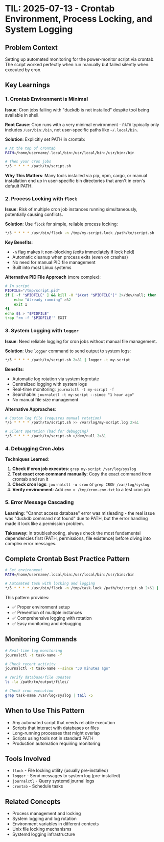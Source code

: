 # TIL: 2025-07-13 - Crontab Environment, Process Locking, and System Logging

## Problem Context
Setting up automated monitoring for the power-monitor script via crontab. The script worked perfectly when run manually but failed silently when executed by cron.

## Key Learnings

### 1. Crontab Environment is Minimal
**Issue**: Cron jobs failing with "duckdb is not installed" despite tool being available in shell.

**Root Cause**: Cron runs with a very minimal environment - `PATH` typically only includes `/usr/bin:/bin`, not user-specific paths like `~/.local/bin`.

**Solution**: Explicitly set PATH in crontab:
```bash
# At the top of crontab
PATH=/home/username/.local/bin:/usr/local/bin:/usr/bin:/bin

# Then your cron jobs
*/5 * * * * /path/to/script.sh
```

**Why This Matters**: Many tools installed via pip, npm, cargo, or manual installation end up in user-specific bin directories that aren't in cron's default PATH.

### 2. Process Locking with `flock`
**Issue**: Risk of multiple cron job instances running simultaneously, potentially causing conflicts.

**Solution**: Use `flock` for simple, reliable process locking:
```bash
*/5 * * * * /usr/bin/flock -n /tmp/my-script.lock /path/to/script.sh
```

**Key Benefits**:
- `-n` flag makes it non-blocking (exits immediately if lock held)
- Automatic cleanup when process exits (even on crashes)
- No need for manual PID file management
- Built into most Linux systems

**Alternative PID File Approach** (more complex):
```bash
# In script
PIDFILE="/tmp/script.pid"
if [ -f "$PIDFILE" ] && kill -0 "$(cat "$PIDFILE")" 2>/dev/null; then
    echo "Already running" >&2
    exit 1
fi
echo $$ > "$PIDFILE"
trap "rm -f '$PIDFILE'" EXIT
```

### 3. System Logging with `logger`
**Issue**: Need reliable logging for cron jobs without manual file management.

**Solution**: Use `logger` command to send output to system logs:
```bash
*/5 * * * * /path/to/script.sh 2>&1 | logger -t my-script
```

**Benefits**:
- Automatic log rotation via system logrotate
- Centralized logging with system logs
- Real-time monitoring: `journalctl -t my-script -f`
- Searchable: `journalctl -t my-script --since "1 hour ago"`
- No manual file size management

**Alternative Approaches**:
```bash
# Custom log file (requires manual rotation)
*/5 * * * * /path/to/script.sh >> /var/log/my-script.log 2>&1

# Silent operation (bad for debugging)
*/5 * * * * /path/to/script.sh >/dev/null 2>&1
```

### 4. Debugging Cron Jobs
**Techniques Learned**:

1. **Check if cron job executes**: `grep my-script /var/log/syslog`
2. **Test exact cron command manually**: Copy the exact command from crontab and run it
3. **Check cron logs**: `journalctl -u cron` or `grep CRON /var/log/syslog`
4. **Verify environment**: Add `env > /tmp/cron-env.txt` to a test cron job

### 5. Error Message Cascading
**Learning**: "Cannot access database" error was misleading - the real issue was "duckdb command not found" due to PATH, but the error handling made it look like a permission problem.

**Takeaway**: In troubleshooting, always check the most fundamental dependencies first (PATH, permissions, file existence) before diving into complex error messages.

## Complete Crontab Best Practice Pattern
```bash
# Set environment
PATH=/home/username/.local/bin:/usr/local/bin:/usr/bin:/bin

# Automated task with locking and logging
*/5 * * * * /usr/bin/flock -n /tmp/task.lock /path/to/script.sh 2>&1 | logger -t task-name
```

This pattern provides:
- ✅ Proper environment setup
- ✅ Prevention of multiple instances
- ✅ Comprehensive logging with rotation
- ✅ Easy monitoring and debugging

## Monitoring Commands
```bash
# Real-time log monitoring
journalctl -t task-name -f

# Check recent activity
journalctl -t task-name --since "30 minutes ago"

# Verify database/file updates
ls -la /path/to/output/files/

# Check cron execution
grep task-name /var/log/syslog | tail -5
```

## When to Use This Pattern
- Any automated script that needs reliable execution
- Scripts that interact with databases or files
- Long-running processes that might overlap
- Scripts using tools not in standard PATH
- Production automation requiring monitoring

## Tools Involved
- `flock` - File locking utility (usually pre-installed)
- `logger` - Send messages to system log (pre-installed)
- `journalctl` - Query systemd journal logs
- `crontab` - Schedule tasks

## Related Concepts
- Process management and locking
- System logging and log rotation
- Environment variables in different contexts
- Unix file locking mechanisms
- Systemd logging infrastructure